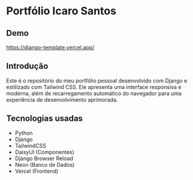 # Portfólio Icaro Santos



## Demo

https://django-template.vercel.app/

## Introdução

Este é o repositório do meu portfólio pessoal desenvolvido com Django e estilizado com Tailwind CSS. Ele apresenta uma interface responsiva e moderna, além de recarregamento automático do navegador para uma experiência de desenvolvimento aprimorada.

## Tecnologias usadas 
- Python 
- Django 
- TailwindCSS
- DaisyUI (Componentes)
- Django Browser Reload
- Neon (Banco de Dados) 
- Vercel (Frontend)
